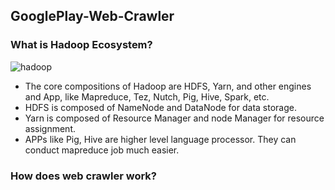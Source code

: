 ## GooglePlay-Web-Crawler
### What is Hadoop Ecosystem?
![hadoop](https://github.com/ly16/GooglePlay-Web-Crawler/blob/master/results/1232046853.jpg)
- The core compositions of Hadoop are HDFS, Yarn, and other engines and App, like Mapreduce, Tez, Nutch, Pig, Hive, Spark, etc.
- HDFS is composed of NameNode and DataNode for data storage.
- Yarn is composed of Resource Manager and node Manager for resource assignment.
- APPs like Pig, Hive are higher level language processor. They can conduct mapreduce job much easier.

### How does web crawler work?
